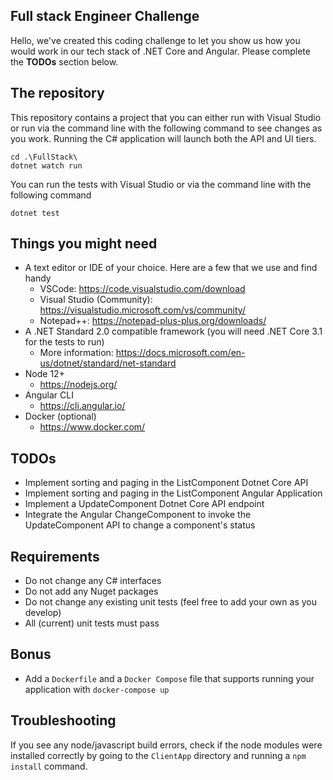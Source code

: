 ## Full stack Engineer Challenge

Hello, we've created this coding challenge to let you show us how you would work in our tech stack of .NET Core and Angular. Please complete the **TODOs** section below.

## The repository

This repository contains a project that you can either run with Visual Studio or run via the command line with the following command to see changes as you work. Running the C# application will launch both the API and UI tiers. 
```
cd .\FullStack\
dotnet watch run
```

You can run the tests with Visual Studio or via the command line with the following command
```
dotnet test
```

## Things you might need

* A text editor or IDE of your choice. Here are a few that we use and find handy
	* VSCode: https://code.visualstudio.com/download	
	* Visual Studio (Community): https://visualstudio.microsoft.com/vs/community/	
	* Notepad++: https://notepad-plus-plus.org/downloads/
* A .NET Standard 2.0 compatible framework (you will need .NET Core 3.1 for the tests to run)
	* More information: https://docs.microsoft.com/en-us/dotnet/standard/net-standard
* Node 12+
	* https://nodejs.org/
* Angular CLI
	* https://cli.angular.io/
* Docker (optional)
	* https://www.docker.com/

## TODOs
* Implement sorting and paging in the ListComponent Dotnet Core API
* Implement sorting and paging in the ListComponent Angular Application
* Implement a UpdateComponent Dotnet Core API endpoint
* Integrate the Angular ChangeComponent to invoke the UpdateComponent API to change a component's status

## Requirements
* Do not change any C# interfaces
* Do not add any Nuget packages
* Do not change any existing unit tests (feel free to add your own as you develop)
* All (current) unit tests must pass

## Bonus
* Add a `Dockerfile` and a `Docker Compose` file that supports running your application with `docker-compose up`


## Troubleshooting
If you see any node/javascript build errors, check if the node modules were installed correctly by going to the `ClientApp` directory and running a `npm install` command.
